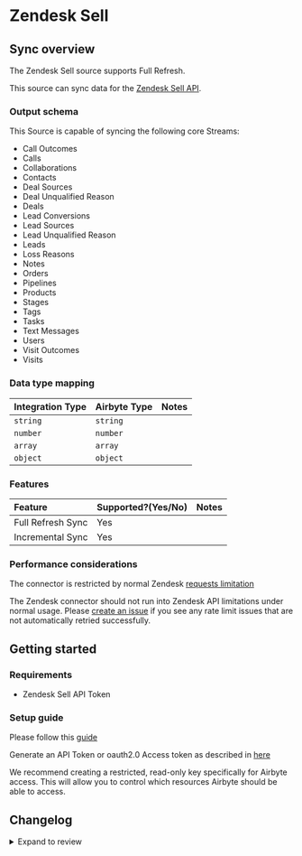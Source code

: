 # Zendesk Sell

## Sync overview

The Zendesk Sell source supports Full Refresh.

This source can sync data for the [Zendesk Sell API](https://developer.zendesk.com/api-reference/sales-crm/introduction/).

### Output schema

This Source is capable of syncing the following core Streams:

- Call Outcomes
- Calls
- Collaborations
- Contacts
- Deal Sources
- Deal Unqualified Reason
- Deals
- Lead Conversions
- Lead Sources
- Lead Unqualified Reason
- Leads
- Loss Reasons
- Notes
- Orders
- Pipelines
- Products
- Stages
- Tags
- Tasks
- Text Messages
- Users
- Visit Outcomes
- Visits

### Data type mapping

| Integration Type | Airbyte Type | Notes |
| :--------------- | :----------- | :---- |
| `string`         | `string`     |       |
| `number`         | `number`     |       |
| `array`          | `array`      |       |
| `object`         | `object`     |       |

### Features

| Feature           | Supported?\(Yes/No\) | Notes |
| :---------------- | :------------------- | :---- |
| Full Refresh Sync | Yes                  |       |
| Incremental Sync  | Yes                  |       |

### Performance considerations

The connector is restricted by normal Zendesk [requests limitation](https://developer.zendesk.com/api-reference/ticketing/account-configuration/usage_limits/)

The Zendesk connector should not run into Zendesk API limitations under normal usage. Please [create an issue](https://github.com/airbytehq/airbyte/issues) if you see any rate limit issues that are not automatically retried successfully.

## Getting started

### Requirements

- Zendesk Sell API Token

### Setup guide

Please follow this [guide](https://developer.zendesk.com/documentation/custom-data/custom-objects/getting-started-with-custom-objects/#enabling-custom-objects)

Generate an API Token or oauth2.0 Access token as described in [here](https://developer.zendesk.com/api-reference/ticketing/introduction/#security-and-authentication)

We recommend creating a restricted, read-only key specifically for Airbyte access. This will allow you to control which resources Airbyte should be able to access.

## Changelog

<details>
  <summary>Expand to review</summary>

| Version | Date       | Pull Request                                             | Subject                                                                        |
| :------ | :--------- | :------------------------------------------------------- | :----------------------------------------------------------------------------- |
| 0.3.21 | 2025-05-10 | [60010](https://github.com/airbytehq/airbyte/pull/60010) | Update dependencies |
| 0.3.20 | 2025-05-04 | [59541](https://github.com/airbytehq/airbyte/pull/59541) | Update dependencies |
| 0.3.19 | 2025-04-26 | [58931](https://github.com/airbytehq/airbyte/pull/58931) | Update dependencies |
| 0.3.18 | 2025-04-19 | [58570](https://github.com/airbytehq/airbyte/pull/58570) | Update dependencies |
| 0.3.17 | 2025-04-12 | [57387](https://github.com/airbytehq/airbyte/pull/57387) | Update dependencies |
| 0.3.16 | 2025-03-29 | [56836](https://github.com/airbytehq/airbyte/pull/56836) | Update dependencies |
| 0.3.15 | 2025-03-22 | [56341](https://github.com/airbytehq/airbyte/pull/56341) | Update dependencies |
| 0.3.14 | 2025-03-09 | [55657](https://github.com/airbytehq/airbyte/pull/55657) | Update dependencies |
| 0.3.13 | 2025-03-01 | [55160](https://github.com/airbytehq/airbyte/pull/55160) | Update dependencies |
| 0.3.12 | 2025-02-23 | [54630](https://github.com/airbytehq/airbyte/pull/54630) | Update dependencies |
| 0.3.11 | 2025-02-16 | [54122](https://github.com/airbytehq/airbyte/pull/54122) | Update dependencies |
| 0.3.10 | 2025-02-08 | [53601](https://github.com/airbytehq/airbyte/pull/53601) | Update dependencies |
| 0.3.9 | 2025-02-01 | [53111](https://github.com/airbytehq/airbyte/pull/53111) | Update dependencies |
| 0.3.8 | 2025-01-25 | [52406](https://github.com/airbytehq/airbyte/pull/52406) | Update dependencies |
| 0.3.7 | 2025-01-18 | [51997](https://github.com/airbytehq/airbyte/pull/51997) | Update dependencies |
| 0.3.6 | 2025-01-11 | [51436](https://github.com/airbytehq/airbyte/pull/51436) | Update dependencies |
| 0.3.5 | 2024-12-28 | [50772](https://github.com/airbytehq/airbyte/pull/50772) | Update dependencies |
| 0.3.4 | 2024-12-21 | [50309](https://github.com/airbytehq/airbyte/pull/50309) | Update dependencies |
| 0.3.3 | 2024-12-14 | [49761](https://github.com/airbytehq/airbyte/pull/49761) | Update dependencies |
| 0.3.2 | 2024-12-12 | [47846](https://github.com/airbytehq/airbyte/pull/47846) | Update dependencies |
| 0.3.1 | 2024-10-28 | [47495](https://github.com/airbytehq/airbyte/pull/47495) | Update dependencies |
| 0.3.0 | 2024-08-22 | [44562](https://github.com/airbytehq/airbyte/pull/44562) | Refactor connector to manifest-only format |
| 0.2.14 | 2024-08-17 | [44295](https://github.com/airbytehq/airbyte/pull/44295) | Update dependencies |
| 0.2.13 | 2024-08-12 | [43802](https://github.com/airbytehq/airbyte/pull/43802) | Update dependencies |
| 0.2.12 | 2024-08-10 | [43610](https://github.com/airbytehq/airbyte/pull/43610) | Update dependencies |
| 0.2.11 | 2024-08-03 | [43162](https://github.com/airbytehq/airbyte/pull/43162) | Update dependencies |
| 0.2.10 | 2024-07-27 | [42803](https://github.com/airbytehq/airbyte/pull/42803) | Update dependencies |
| 0.2.9 | 2024-07-20 | [42148](https://github.com/airbytehq/airbyte/pull/42148) | Update dependencies |
| 0.2.8 | 2024-07-13 | [41718](https://github.com/airbytehq/airbyte/pull/41718) | Update dependencies |
| 0.2.7 | 2024-07-10 | [41544](https://github.com/airbytehq/airbyte/pull/41544) | Update dependencies |
| 0.2.6 | 2024-07-09 | [41308](https://github.com/airbytehq/airbyte/pull/41308) | Update dependencies |
| 0.2.5 | 2024-07-06 | [40983](https://github.com/airbytehq/airbyte/pull/40983) | Update dependencies |
| 0.2.4 | 2024-06-25 | [40363](https://github.com/airbytehq/airbyte/pull/40363) | Update dependencies |
| 0.2.3 | 2024-06-22 | [40023](https://github.com/airbytehq/airbyte/pull/40023) | Update dependencies |
| 0.2.2 | 2024-06-06 | [39258](https://github.com/airbytehq/airbyte/pull/39258) | [autopull] Upgrade base image to v1.2.2 |
| 0.2.1 | 2024-05-20 | [38426](https://github.com/airbytehq/airbyte/pull/38426) | [autopull] base image + poetry + up_to_date |
| 0.2.0 | 2023-10-23 | [31016](https://github.com/airbytehq/airbyte/pull/31016) | Migrated to Low Code CDK |
| 0.1.1 | 2023-08-30 | [29830](https://github.com/airbytehq/airbyte/pull/29830) | Change phone_number in Calls to string (bug in zendesk sell api documentation) |
| 0.1.0 | 2022-10-27 | [17888](https://github.com/airbytehq/airbyte/pull/17888) | Initial Release |

</details>
